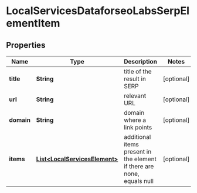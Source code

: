 

# LocalServicesDataforseoLabsSerpElementItem


## Properties

| Name | Type | Description | Notes |
|------------ | ------------- | ------------- | -------------|
|**title** | **String** | title of the result in SERP |  [optional] |
|**url** | **String** | relevant URL |  [optional] |
|**domain** | **String** | domain where a link points |  [optional] |
|**items** | [**List&lt;LocalServicesElement&gt;**](LocalServicesElement.md) | additional items present in the element if there are none, equals null |  [optional] |




